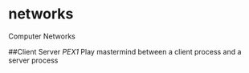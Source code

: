 # networks
Computer Networks

##Client Server
_PEX1_
Play mastermind between a client process and a server process
